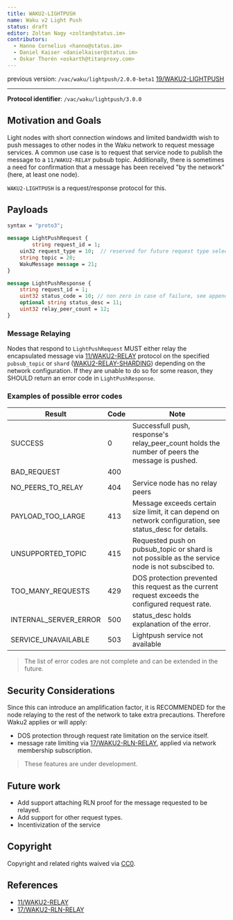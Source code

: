 ```yaml
---
title: WAKU2-LIGHTPUSH
name: Waku v2 Light Push
status: draft
editor: Zoltan Nagy <zoltan@status.im> 
contributors: 
  - Hanno Cornelius <hanno@status.im>
  - Daniel Kaiser <danielkaiser@status.im>
  - Oskar Thorén <oskarth@titanproxy.com>
---
```


previous version: `/vac/waku/lightpush/2.0.0-beta1` [19/WAKU2-LIGHTPUSH](https://rfc.vac.dev/waku/standards/core/19/lightpush)

---
**Protocol identifier**: `/vac/waku/lightpush/3.0.0`

## Motivation and Goals

Light nodes with short connection windows and limited bandwidth wish to push messages to other nodes in the Waku network to request message services.
A common use case is to request that service node to publish the message to a `11/WAKU2-RELAY` pubsub topic.
Additionally, there is sometimes a need for confirmation that a message has been received "by the network"
(here, at least one node).

`WAKU2-LIGHTPUSH` is a request/response protocol for this.

## Payloads

```protobuf
syntax = "proto3";

message LightPushRequest {
        string request_id = 1;
    uin32 request_type = 10;  // reserved for future request type selection, currently it is always RELAY (0)
    string topic = 20;
    WakuMessage message = 21;
}

message LightPushResponse {
    string request_id = 1;
    uint32 status_code = 10; // non zero in case of failure, see appendix
    optional string status_desc = 11;
    uint32 relay_peer_count = 12;
}
```

### Message Relaying

Nodes that respond to `LightPushRequest` MUST either relay the encapsulated message via [11/WAKU2-RELAY](https://rfc.vac.dev/waku/standards/core/11/relay) protocol on the specified `pubsub_topic` or `shard` ([WAKU2-RELAY-SHARDING](https://github.com/waku-org/specs/blob/master/standards/core/relay-sharding.md)) depending on the network configuration.
If they are unable to do so for some reason, they SHOULD return an error code in `LightPushResponse`.

### Examples of possible error codes

| Result | Code | Note |
|--------|------|------|
| SUCCESS  | 0 | Successfull push, response's relay_peer_count holds the number of peers the message is pushed.    |
| BAD_REQUEST | 400   |     |
| NO_PEERS_TO_RELAY | 404 | Service node has no relay peers  |
| PAYLOAD_TOO_LARGE | 413 | Message exceeds certain size limit, it can depend on network configuration, see status_desc for details.  |
| UNSUPPORTED_TOPIC | 415 | Requested push on pubsub_topic or shard is not possible as the service node is not subscibed to. |
| TOO_MANY_REQUESTS | 429 | DOS protection prevented this request as the current request exceeds the configured request rate. |
| INTERNAL_SERVER_ERROR  | 500 | status_desc holds explanation of the error.  |
| SERVICE_UNAVAILABLE | 503 | Lightpush service not available  |

> The list of error codes are not complete and can be extended in the future.

## Security Considerations

Since this can introduce an amplification factor, it is RECOMMENDED for the node relaying to the rest of the network to take extra precautions.
Therefore Waku2 applies or will apply:
- DOS protection through request rate limitation on the service itself.
- message rate limiting via [17/WAKU2-RLN-RELAY](https://rfc.vac.dev/waku/standards/core/17/rln-relay), applied via network membership subscription.

> These features are under development. 

## Future work

- Add support attaching RLN proof for the message requested to be relayed.
- Add support for other request types.
- Incentivization of the service

## Copyright

Copyright and related rights waived via [CC0](https://creativecommons.org/publicdomain/zero/1.0/).

## References

* [11/WAKU2-RELAY](https://rfc.vac.dev/waku/standards/core/11/relay)
* [17/WAKU2-RLN-RELAY](https://rfc.vac.dev/waku/standards/core/17/rln-relay)
